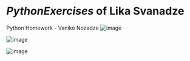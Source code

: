 # _PythonExercises_ of Lika Svanadze
Python Homework - Vaniko Nozadze
![image](https://user-images.githubusercontent.com/115501603/226164248-08533cce-c190-4783-9192-7a9af681be0f.png)


![image](https://user-images.githubusercontent.com/115501603/235354957-f5453767-1ec6-4924-9611-05436478ffd5.png)


![image](https://user-images.githubusercontent.com/115501603/235355107-d002d81a-01f8-47b4-9f76-b9faf5dd65e3.png)

